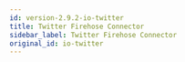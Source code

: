 ```yaml
---
id: version-2.9.2-io-twitter
title: Twitter Firehose Connector
sidebar_label: Twitter Firehose Connector
original_id: io-twitter
---
```


